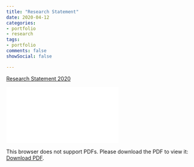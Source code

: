 ```yaml
---
title: "Research Statement"
date: 2020-04-12
categories:
- portfolio
- research
tags:
- portfolio
comments: false
showSocial: false

---
```


[Research Statement 2020](/files/yuehao_research_2020.pdf)
<!--more-->


<object data="/files/yuehao_research_2020.pdf" type="application/pdf" width="700px" height="700px">
    <embed src="/files/yuehao_research_2020.pdf">
        <p>This browser does not support PDFs. Please download the PDF to view it: <a href="/files/be7380_lab7.pdf">Download PDF</a>.</p>
    </embed>
</object>



